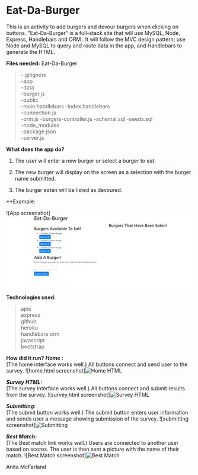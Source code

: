 # Eat-Da-Burger

This is an activity to add burgers and devour burgers when clicking on buttons.  "Eat-Da-Burger" is a full-stack site that will use  MySQL, Node, Express, Handlebars and  ORM . It will follow the MVC design pattern; use Node and MySQL to query and route data in the app, and Handlebars to generate the HTML.

**Files needed:**
Eat-Da-Burger
>-.gitignore  
>-app  
>-data  
>-burger.js  
>-public  
>-main.handlebars
>-index.handlebars  
>-connection.js  
>-orm.js
>-burgers-controller.js
>-schemal.sql
>-seeds.sql  
>-node_modules  
>-package.json  
>-server.js

**What does the app do?**

1. The user will enter a new burger or select a burger to eat.

2. The new burger will display on the screen as a selection with the burger name submitted.

3. The burger eaten will be listed as devoured.

**Example:

![App screenshot]![index.handlebars](public/assets/img/screenview.png)

**Technologies used:**
>apis  
>express  
>github  
>heroku  
>handlebars
>orm  
>javascript  
>bootstrap

**How did it run?**
***Home :***  
(The home interface works well.) All buttons connect and send user to the survey.
![home.html screenshot]![Home HTML](app/data/images/home.html.png)

***Survey HTML:***  
(The survey interface works well.) All buttons connect and submit results from the survey.
![survey.html screenshot]![Survey HTML](app/data/images/survey.html.png)

***Submitting:***  
(The submit button works well.) The submit button enters user information and sends user a message showing submission of the survey.
![submitting screenshot]![Submitting](app/data/images/submitting.png)

***Best Match:***  
(The Best match link works well.) Users are connected to another user based on scores. The user is then  sent a picture with the name of their match.
![Best Match screenshot]![Best Match](app/data/images/best-match.png)

Anita McFarland